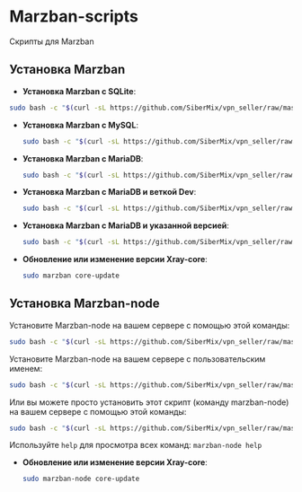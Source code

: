 # Marzban-scripts
Скрипты для Marzban

## Установка Marzban
- **Установка Marzban с SQLite**:

```bash
sudo bash -c "$(curl -sL https://github.com/SiberMix/vpn_seller/raw/master/scripts/marzban.sh)" @ install
```

- **Установка Marzban с MySQL**:

  ```bash
  sudo bash -c "$(curl -sL https://github.com/SiberMix/vpn_seller/raw/master/scripts/marzban.sh)" @ install --database mysql
  ```

- **Установка Marzban с MariaDB**:

  ```bash
  sudo bash -c "$(curl -sL https://github.com/SiberMix/vpn_seller/raw/master/scripts/marzban.sh)" @ install --database mariadb
  ```
  
- **Установка Marzban с MariaDB и веткой Dev**:

  ```bash
  sudo bash -c "$(curl -sL https://github.com/SiberMix/vpn_seller/raw/master/scripts/marzban.sh)" @ install --database mariadb --dev
  ```

- **Установка Marzban с MariaDB и указанной версией**:

  ```bash
  sudo bash -c "$(curl -sL https://github.com/SiberMix/vpn_seller/raw/master/scripts/marzban.sh)" @ install --database mariadb --version v0.5.2
  ```

- **Обновление или изменение версии Xray-core**:

  ```bash
  sudo marzban core-update
  ```


## Установка Marzban-node
Установите Marzban-node на вашем сервере с помощью этой команды:
```bash
sudo bash -c "$(curl -sL https://github.com/SiberMix/vpn_seller/raw/master/scripts/marzban-node.sh)" @ install
```
Установите Marzban-node на вашем сервере с пользовательским именем:
```bash
sudo bash -c "$(curl -sL https://github.com/SiberMix/vpn_seller/raw/master/scripts/marzban-node.sh)" @ install --name marzban-node2
```
Или вы можете просто установить этот скрипт (команду marzban-node) на вашем сервере с помощью этой команды:
```bash
sudo bash -c "$(curl -sL https://github.com/SiberMix/vpn_seller/raw/master/scripts/marzban-node.sh)" @ install-script
```

Используйте `help` для просмотра всех команд:
```marzban-node help```

- **Обновление или изменение версии Xray-core**:

  ```bash
  sudo marzban-node core-update
  ```
